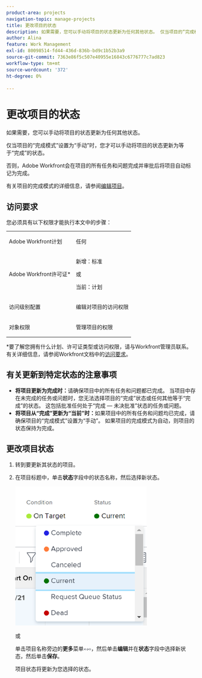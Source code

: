 ```yaml
---
product-area: projects
navigation-topic: manage-projects
title: 更改项目的状态
description: 如果需要，您可以手动将项目的状态更新为任何其他状态。 仅当项目的“完成模式”设置为“手动”时，您才可以手动将项目的状态更新为等于“完成”的状态。
author: Alina
feature: Work Management
exl-id: 80098514-fd44-436d-836b-bd9c1b52b3a9
source-git-commit: 7363e86f5c507e40955e16843c6776777c7ad823
workflow-type: tm+mt
source-wordcount: '372'
ht-degree: 0%

---
```


# 更改项目的状态

<!--Audited: 02/2024-->

如果需要，您可以手动将项目的状态更新为任何其他状态。

仅当项目的“完成模式”设置为“手动”时，您才可以手动将项目的状态更新为等于“完成”的状态。

否则，Adobe Workfront会在项目的所有任务和问题完成并审批后将项目自动标记为完成。

有关项目的完成模式的详细信息，请参阅[编辑项目](/help/quicksilver/manage-work/projects/manage-projects/edit-projects.md)。

## 访问要求

您必须具有以下权限才能执行本文中的步骤：

<table style="table-layout:auto"> 
 <col> 
 <col> 
 <tbody> 
  <tr> 
   <td role="rowheader">Adobe Workfront计划</td> 
   <td> <p>任何</p> </td> 
  </tr> 
  <tr> 
   <td role="rowheader">Adobe Workfront许可证*</td> 
   <td> <p>新增：标准 </p> 
   或
   <p>当前：计划 </p>
   </td> 
  </tr> 
  <tr> 
   <td role="rowheader">访问级别配置</td> 
   <td> <p>编辑对项目的访问权限</p> </td> 
  </tr> 
  <tr> 
   <td role="rowheader">对象权限</td> 
   <td> <p>管理项目的权限</p> </td> 
  </tr> 
 </tbody> 
</table>

&#42;要了解您拥有什么计划、许可证类型或访问权限，请与Workfront管理员联系。 有关详细信息，请参阅Workfront文档中的[访问要求](/help/quicksilver/administration-and-setup/add-users/access-levels-and-object-permissions/access-level-requirements-in-documentation.md)。

## 有关更新到特定状态的注意事项

* **将项目更新为完成时：**&#x200B;请确保项目中的所有任务和问题都已完成。 当项目中存在未完成的任务或问题时，您无法选择项目的“完成”状态或任何其他等于“完成”的状态。 这包括批准任何处于“完成 — 未决批准”状态的任务或问题。
* **将项目从“完成”更新为“当前”时：**&#x200B;如果项目中的所有任务和问题均已完成，请确保项目的“完成模式”设置为“手动”。 如果项目的完成模式为自动，则项目的状态保持为完成。

## 更改项目状态

1. 转到要更新其状态的项目。
1. 在项目标题中，单击&#x200B;**状态**&#x200B;字段中的状态名称，然后选择新状态。

   ![](assets/change-project-status-in-header-drop-down-nwe-350x371.png)

   或

   单击项目名称旁边的&#x200B;**更多**&#x200B;菜单![](assets/qs-more-menu.png)，然后单击&#x200B;**编辑**&#x200B;并在&#x200B;**状态**&#x200B;字段中选择新状态，然后单击&#x200B;**保存**。

   项目状态将更新为您选择的状态。
